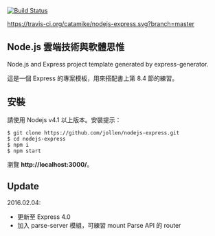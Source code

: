 [![Build Status](https://travis-ci.org/catamike/nodejs-express.svg?branch=master)](https://travis-ci.org/catamike/nodejs-express)

https://travis-ci.org/catamike/nodejs-express.svg?branch=master
## Node.js 雲端技術與軟體思惟

Node.js and Express project template generated by express-generator.

這是一個 Express 的專案模板，用來搭配書上第 8.4 節的練習。

## 安裝

請使用 Nodejs v4.1 以上版本。安裝提示：

```
$ git clone https://github.com/jollen/nodejs-express.git
$ cd nodejs-express
$ npm i
$ npm start
```

瀏覽 **http://localhost:3000/**。

## Update

2016.02.04:
 * 更新至 Express 4.0
 * 加入 parse-server 模組，可練習 mount Parse API 的 router